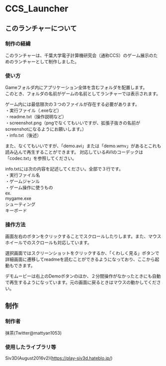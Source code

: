 # CCS_Launcher

## このランチャーについて

### 制作の経緯
このランチャーは、千葉大学電子計算機研究会（通称CCS）のゲーム展示のためのランチャーとして制作しました。  

### 使い方
Gameフォルダ内にアプリケーション全体を含むフォルダを配置します。  
このとき、フォルダの名前がゲームの名前としてランチャーでは表示されます。  

ゲーム内には最低限次の３つのファイルが存在する必要があります。  
・実行ファイル（.exeなど）  
・readme.txt（操作説明など）  
・screenshot.png（pngでなくてもいいですが、拡張子抜きの名前がscreenshotになるようにお願いします。）  
・info.txt（後述）  

また、なくてもいいですが、「demo.avi」または「demo.wmv」があるとこれも読み込んで再生することができます。
対応しているAVIのコーデックは「codec.txt」を参照してください。

info.txtには次の内容を記述してください。全部で３行です。  
・実行ファイル名  
・ゲームジャンル  
・ゲーム操作に使うもの  
ex.  
mygame.exe  
シューティング  
キーボード  

### 操作方法
画面左右のボタンをクリックすることでスクロールしたりします。また、マウスホイールでのスクロールも対応しています。  

選択画面ではスクリーンショットをクリックするか、「くわしく見る」ボタンで詳細画面に遷移してreadmeを読むことができるようになっており、ここから起動もできます。

デモムービーは右上のDemoボタンのほか、２分間操作がなかったときにも自動で再生するようになっています。元の画面に戻るときはマウスの動かしてください。

## 制作

### 制作者
抹茶(Twitter@mattyan1053)  

### 使用したライブラリ等
Siv3D(August2016v2)(https://play-siv3d.hateblo.jp/)  
